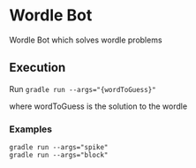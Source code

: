 
# Wordle Bot

Wordle Bot which solves wordle problems


## Execution

Run ```gradle run --args="{wordToGuess}"```

where wordToGuess is the solution to the wordle

### Examples
```gradle run --args="spike"``` \
```gradle run --args="block"```
